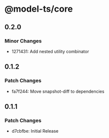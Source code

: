 # @model-ts/core

## 0.2.0

### Minor Changes

- 1271431: Add nested utility combinator

## 0.1.2

### Patch Changes

- fa7f244: Move snapshot-diff to dependencies

## 0.1.1

### Patch Changes

- d7cbfbe: Initial Release
